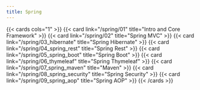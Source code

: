 ```yaml
---
title: Spring
---
```


{{< cards cols="1" >}}
{{< card link="/spring/01" title="Intro and Core Framework" >}}
{{< card link="/spring/02" title="Spring MVC" >}}
{{< card link="/spring/03_hibernate" title="Spring Hibernate" >}}
{{< card link="/spring/04_spring_rest" title="Spring Rest" >}}
{{< card link="/spring/05_spring_boot" title="Spring Boot" >}}
{{< card link="/spring/06_thymeleaf" title="Spring Thymeleaf" >}}
{{< card link="/spring/07_spring_maven" title="Maven" >}}
{{< card link="/spring/08_spring_security" title="Spring Security" >}}
{{< card link="/spring/09_spring_aop" title="Spring AOP" >}}
{{< /cards >}}
